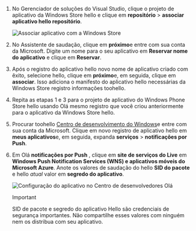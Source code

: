 
1. No Gerenciador de soluções do Visual Studio, clique o projeto de aplicativo da Windows Store hello e clique em **repositório** > **associar aplicativo hello repositório**.

    ![Associar aplicativo com a Windows Store](./media/app-service-mobile-register-wns/notification-hub-associate-win8-app.png)
2. No Assistente de saudação, clique em **próximo**e entre com sua conta da Microsoft. Digite um nome para o seu aplicativo em **Reservar nome do aplicativo** e clique em **Reservar**.
3. Após o registro do aplicativo hello novo nome de aplicativo criado com êxito, selecione hello, clique em **próximo**e, em seguida, clique em **associar**. Isso adiciona o manifesto do aplicativo hello necessárias da Windows Store registro informações toohello.
4. Repita as etapas 1 e 3 para o projeto de aplicativo do Windows Phone Store hello usando Olá mesmo registro que você criou anteriormente para o aplicativo da Windows Store hello.  
5. Procurar toohello [Centro de desenvolvimento do Windows](https://dev.windows.com/en-us/overview)e entre com sua conta da Microsoft. Clique em novo registro de aplicativo hello em **meus aplicativos**e, em seguida, expanda **serviços** > **notificações por Push**.
6. Em Olá **notificações por Push** , clique em **site de serviços do Live** em **Windows Push Notification Services (WNS) e aplicativos móveis do Microsoft Azure**. Anote os valores de saudação do hello **SID do pacote** e hello *atual* valor em **segredo do aplicativo**. 

    ![Configuração do aplicativo no Centro de desenvolvedores Olá](./media/app-service-mobile-register-wns/mobile-services-win8-app-push-auth.png)

   > [!IMPORTANT]
   > SID de pacote e segredo do aplicativo Hello são credenciais de segurança importantes. Não compartilhe esses valores com ninguém nem os distribua com seu aplicativo.
   >
   >
